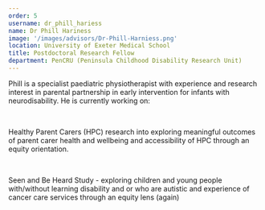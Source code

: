 ```yaml
---
order: 5
username: dr_phill_hariess
name: Dr Phill Hariness
image: '/images/advisors/Dr-Phill-Harniess.png'
location: University of Exeter Medical School
title: Postdoctoral Research Fellow
department: PenCRU (Peninsula Childhood Disability Research Unit)
---
```


Phill is a specialist paediatric physiotherapist with experience and research interest in parental partnership in early intervention for infants with neurodisability. He is currently working on:

<br />

Healthy Parent Carers (HPC) research into exploring meaningful outcomes of parent carer health and wellbeing and accessibility of HPC through an equity orientation.

<br />

Seen and Be Heard Study - exploring children and young people with/without learning disability and or who are autistic and experience of cancer care services through an equity lens (again)

